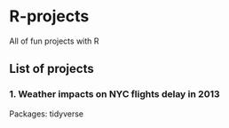 # R-projects
All of fun projects with R

## List of projects

### 1. Weather impacts on NYC flights delay in 2013
Packages: tidyverse
